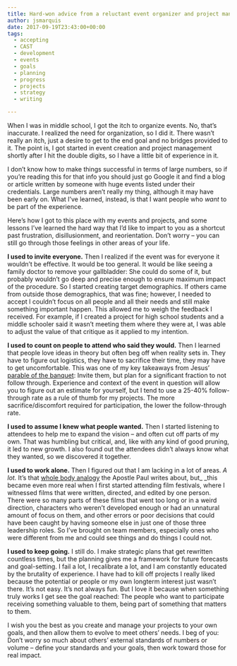 ```yaml
---
title: Hard-won advice from a reluctant event organizer and project manager
author: jsmarquis
date: 2017-09-19T23:43:00+00:00
tags:
  - accepting
  - CAST
  - development
  - events
  - goals
  - planning
  - progress
  - projects
  - strategy
  - writing

---
```

When I was in middle school, I got the itch to organize events. No, that&#8217;s inaccurate. I realized the need for organization, so I did it. There wasn&#8217;t really an itch, just a desire to get to the end goal and no bridges provided to it. The point is, I got started in event creation and project management shortly after I hit the double digits, so I have a little bit of experience in it.

I don&#8217;t know how to make things successful in terms of large numbers, so if you&#8217;re reading this for that info you should just go Google it and find a blog or article written by someone with huge events listed under their credentials. Large numbers aren&#8217;t really my thing, although it may have been early on. What I&#8217;ve learned, instead, is that I want people who _want_ to be part of the experience.

Here&#8217;s how I got to this place with my events and projects, and some lessons I&#8217;ve learned the hard way that I&#8217;d like to impart to you as a shortcut past frustration, disillusionment, and reorientation. Don&#8217;t worry &#8211; you can still go through those feelings in other areas of your life.

**I used to invite everyone.** Then I realized if the event was for everyone it wouldn&#8217;t be effective. It would be too general. It would be like seeing a family doctor to remove your gallbladder: She could do some of it, but probably wouldn&#8217;t go deep and precise enough to ensure maximum impact of the procedure. So I started creating target demographics. If others came from outside those demographics, that was fine; however, I needed to accept I couldn&#8217;t focus on all people and all their needs and still make something important happen. This allowed me to weigh the feedback I received. For example, if I created a project for high school students and a middle schooler said it wasn&#8217;t meeting them where they were at, I was able to adjust the value of that critique as it applied to my intention.

**I used to count on people to attend who said they would.** Then I learned that people love ideas in theory but often beg off when reality sets in. They have to figure out logistics, they have to sacrifice their time, they may have to get uncomfortable. This was one of my key takeaways from Jesus&#8217; <a href="https://www.biblegateway.com/passage/?search=Luke%2014:15-24" target="_blank">parable of the banquet</a>: Invite them, but plan for a significant fraction to not follow through. Experience and context of the event in question will allow you to figure out an estimate for yourself, but I tend to use a 25-40% follow-through rate as a rule of thumb for my projects. The more sacrifice/discomfort required for participation, the lower the follow-through rate.

**I used to assume I knew what people wanted.** Then I started listening to attendees to help me to expand the vision &#8211; and often cut off parts of my own. That was humbling but critical, and, like with any kind of good pruning, it led to new growth. I also found out the attendees didn&#8217;t always know what they wanted, so we discovered it together.

**I used to work alone.** Then I figured out that I am lacking in a lot of areas. _A lot._ It&#8217;s that&nbsp;<a href="https://www.biblegateway.com/passage/?search=1%20Corinthians%2012:12-27" target="_blank">whole body analogy</a> the Apostle Paul writes about, but_&nbsp;_this became even more real when I first started attending film festivals, where I witnessed films that were written, directed, and edited by one person. There were so many parts of these films that went too long or in a weird direction, characters who weren&#8217;t developed enough or had an unnatural amount of focus on them, and other errors or poor decisions that could have been caught by having someone else in just one of those three leadership roles. So I&#8217;ve brought on team members, especially ones who were different from me and could see things and do things I could not.

**I used to keep going.** I still do. I make strategic plans that get rewritten countless times, but the planning gives me a framework for future forecasts and goal-setting. I fail a lot, I recalibrate a lot, and I am constantly educated by the brutality of experience. I have had to kill off projects I really liked because the potential or people or my own longterm interest just wasn&#8217;t there. It&#8217;s not easy. It&#8217;s not always fun. But I love it because when something truly works I get see the goal reached: The people who want to participate receiving something valuable to them, being part of something that matters to them.

I wish you the best as you create and manage your projects to your own goals, and then allow them to evolve to meet others&#8217; needs. I beg of you: Don&#8217;t worry so much about others&#8217; external standards of numbers or volume &#8211; define your standards and your goals, then work toward those for real impact.